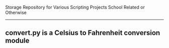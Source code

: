 Storage Repository for Various Scripting Projects
School Related or Otherwise

----
convert.py is a Celsius to Fahrenheit conversion module
----
